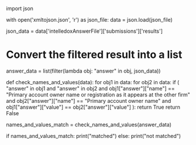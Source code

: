 import json

with open('xmltojson.json', 'r') as json_file:
    data = json.load(json_file)

json_data = data['intelledoxAnswerFile']['submissions']['results']

# Convert the filtered result into a list
answer_data = list(filter(lambda obj: "answer" in obj, json_data))

def check_names_and_values(data):
    for obj1 in data:
        for obj2 in data:
            if (
                "answer" in obj1
                and "answer" in obj2
                and obj1["answer"]["name"] == "Primary account owner name or registration as it appears at the other firm"
                and obj2["answer"]["name"] == "Primary account owner name"
                and obj1["answer"]["value"] == obj2["answer"]["value"]
            ):
                return True
    return False

names_and_values_match = check_names_and_values(answer_data)

if names_and_values_match:
    print("matched")
else:
    print("not matched")
